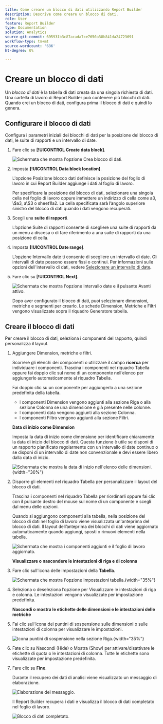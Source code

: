 ```yaml
---
title: Come creare un blocco di dati utilizzando Report Builder
description: Descrive come creare un blocco di dati.
role: User
feature: Report Builder
type: Documentation
solution: Analytics
source-git-commit: 695931b3c87acada7ce7650a38b841da24723691
workflow-type: tm+mt
source-wordcount: '636'
ht-degree: 0%

---
```


# Creare un blocco di dati

Un *blocco di dati* è la tabella di dati creata da una singola richiesta di dati. Una cartella di lavoro di Report Builder può contenere più blocchi di dati. Quando crei un blocco di dati, configura prima il blocco di dati e quindi lo genera.

## Configurare il blocco di dati

Configura i parametri iniziali dei blocchi di dati per la posizione del blocco di dati, le suite di rapporti e un intervallo di date.

1. Fare clic su **[!UICONTROL Create data block]**.

   ![Schermata che mostra l&#39;opzione Crea blocco di dati.](./assets/create_db.png)

1. Imposta **[!UICONTROL Data block location]**.

   L&#39;opzione Posizione blocco dati definisce la posizione del foglio di lavoro in cui Report Builder aggiunge i dati al foglio di lavoro.

   Per specificare la posizione del blocco di dati, selezionare una singola cella nel foglio di lavoro oppure immettere un indirizzo di cella come a3, \\\$a3, a\\\$3 o sheet1!a2. La cella specificata sarà l’angolo superiore sinistro del blocco di dati quando i dati vengono recuperati.

1. Scegli una **suite di rapporti**.

   L’opzione Suite di rapporti consente di scegliere una suite di rapporti da un menu a discesa o di fare riferimento a una suite di rapporti da una posizione di cella.

1. Imposta **[!UICONTROL Date range]**.

   L’opzione Intervallo date ti consente di scegliere un intervallo di date. Gli intervalli di date possono essere fissi o continui. Per informazioni sulle opzioni dell&#39;intervallo di dati, vedere [Selezionare un intervallo di date](select-date-range.md).

1. Fare clic su **[!UICONTROL Next]**.

   ![Schermata che mostra l&#39;opzione Intervallo date e il pulsante Avanti attivo.](./assets/choose_date_data_view3.png)

   Dopo aver configurato il blocco di dati, puoi selezionare dimensioni, metriche e segmenti per crearlo. Le schede Dimension, Metriche e Filtri vengono visualizzate sopra il riquadro Generatore tabella.

## Creare il blocco di dati

Per creare il blocco di dati, seleziona i componenti del rapporto, quindi personalizza il layout.

1. Aggiungere Dimension, metriche e filtri.

   Scorrere gli elenchi dei componenti o utilizzare il campo **ricerca** per individuare i componenti. Trascina i componenti nel riquadro Tabella oppure fai doppio clic sul nome di un componente nell’elenco per aggiungerlo automaticamente al riquadro Tabella.

   Fai doppio clic su un componente per aggiungerlo a una sezione predefinita della tabella.

   - I componenti Dimension vengono aggiunti alla sezione Riga o alla sezione Colonna se una dimensione è già presente nelle colonne.
   - I componenti data vengono aggiunti alla sezione Colonna.
   - I componenti Filtro vengono aggiunti alla sezione Filtri.

   **Data di inizio come Dimension**

   Imposta la data di inizio come dimensione per identificare chiaramente la data di inizio del blocco di dati. Questa funzione è utile se disponi di un rapporto pianificato regolarmente con un intervallo di date continuo o se disponi di un intervallo di date non convenzionale e devi essere libero dalla data di inizio.

   ![Schermata che mostra la data di inizio nell&#39;elenco delle dimensioni.](./assets/start-date-dimension.png){width="30%"}

1. Disporre gli elementi nel riquadro Tabella per personalizzare il layout del blocco di dati.

   Trascina i componenti nel riquadro Tabella per riordinarli oppure fai clic con il pulsante destro del mouse sul nome di un componente e scegli dal menu delle opzioni.

   Quando si aggiungono componenti alla tabella, nella posizione del blocco di dati nel foglio di lavoro viene visualizzata un&#39;anteprima del blocco di dati. Il layout dell’anteprima dei blocchi di dati viene aggiornato automaticamente quando aggiungi, sposti o rimuovi elementi nella tabella.

   ![Schermata che mostra i componenti aggiunti e il foglio di lavoro aggiornato.](./assets/image10.png)

   **Visualizzare o nascondere le intestazioni di riga e di colonna**

1. Fare clic sull&#39;icona delle impostazioni della **Tabella**.

   ![Schermata che mostra l&#39;opzione Impostazioni tabella.](./assets/table-settings.png){width="35%"}

1. Seleziona o deseleziona l’opzione per Visualizzare le intestazioni di riga e colonna. Le intestazioni vengono visualizzate per impostazione predefinita.

   **Nascondi o mostra le etichette delle dimensioni e le intestazioni delle metriche**

1. Fai clic sull’icona dei puntini di sospensione sulle dimensioni o sulle intestazioni di colonna per visualizzare le impostazioni.

   ![Icona puntini di sospensione nella sezione Riga.](./assets/row-heading.png){width="35%"}

1. Fate clic su Nascondi (Hide) o Mostra (Show) per attivare/disattivare le etichette di quota o le intestazioni di colonna. Tutte le etichette sono visualizzate per impostazione predefinita.

1. Fare clic su **Fine**.

   Durante il recupero dei dati di analisi viene visualizzato un messaggio di elaborazione.

   ![Elaborazione del messaggio.](./assets/image11.png)

   Il Report Builder recupera i dati e visualizza il blocco di dati completato nel foglio di lavoro.

   ![Blocco di dati completato.](./assets/image12.png)
